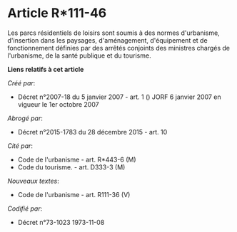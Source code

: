# Article R*111-46

Les parcs résidentiels de loisirs sont soumis à des normes d'urbanisme, d'insertion dans les paysages, d'aménagement,
d'équipement et de fonctionnement définies par des arrêtés conjoints des ministres chargés de l'urbanisme, de la santé
publique et du tourisme.

**Liens relatifs à cet article**

_Créé par_:

  - Décret n°2007-18 du 5 janvier 2007 - art. 1 () JORF 6 janvier 2007 en vigueur le 1er octobre 2007

_Abrogé par_:

  - Décret n°2015-1783 du 28 décembre 2015 - art. 10

_Cité par_:

  - Code de l'urbanisme - art. R*443-6 (M)
  - Code du tourisme. - art. D333-3 (M)

_Nouveaux textes_:

  - Code de l'urbanisme - art. R111-36 (V)

_Codifié par_:

  - Décret n°73-1023 1973-11-08
